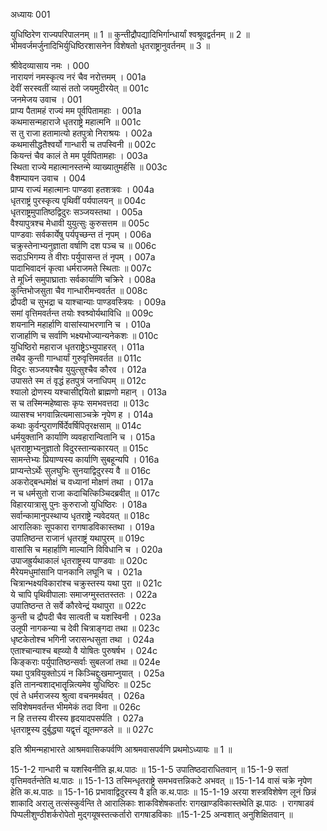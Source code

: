 अध्यायः 001

युधिष्ठिरेण राज्यपरिपालनम् ॥ 1 ॥ कुन्तीद्रौपद्यादिभिर्गान्धार्यां श्वश्रूवद्वर्तनम् ॥ 2 ॥ भीमवर्जमर्जुनादिभिर्युधिष्ठिरशासनेन विशेषतो धृतराष्ट्रानुवर्तनम् ॥ 3 ॥

श्रीवेदव्यासाय नमः ।	000  
नारायणं नमस्कृत्य नरं चैव नरोत्तमम् ।	001a  
देवीं सरस्वतीं व्यासं ततो जयमुदीरयेत् ॥	001c  
जनमेजय उवाच ।	001  
प्राप्य पैतामहं राज्यं मम पूर्वपितामहाः ।	001a  
कथमासन्महाराजे धृतराष्ट्रे महात्मनि ॥	001c  
स तु राजा हतामात्यो हतपुत्रो निराश्रयः ।	002a  
कथमासीद्धतैश्वर्यो गान्धारी च तपस्विनी ॥	002c  
कियन्तं चैव कालं ते मम पूर्वपितामहाः ।	003a  
स्थिता राज्ये महात्मानस्तन्मे व्याख्यातुमर्हसि ॥	003c  
वैशम्पायन उवाच ।	004  
प्राप्य राज्यं महात्मानः पाण्डवा हतशत्रवः ।	004a  
धृतराष्ट्रं पुरस्कृत्य पृथिवीं पर्यपालयन् ॥	004c  
धृतराष्ट्रमुपातिष्ठद्विदुरः सञ्जयस्तथा ।	005a  
वैश्यापुत्रश्च मेधावी युयुत्सुः कुरुसत्तम ॥	005c  
पाण्डवाः सर्वकार्येषु पर्यपृच्छन्त तं नृपम् ।	006a  
चक्रुस्तेनाभ्यनुज्ञाता वर्षाणि दश पञ्च च ॥	006c  
सदाऽभिगम्य ते वीराः पर्युपासन्त तं नृपम् ।	007a  
पादाभिवादनं कृत्वा धर्मराजमते स्थिताः ॥	007c  
ते मूर्ध्नि समुपाघ्राताः सर्वकार्याणि चक्रिरे ।	008a  
कुन्तिभोजसुता चैव गान्धारीमन्ववर्तत ॥	008c  
द्रौपदी च सुभद्रा च याश्चान्याः पाण्डवस्त्रियः ।	009a  
समां वृत्तिमवर्तन्त तयोः श्वश्र्वोर्यथाविधि ॥	009c  
शयनानि महार्हाणि वासांस्याभरणानि च ।	010a  
राजार्हाणि च सर्वाणि भक्ष्यभोज्यान्यनेकशः ॥	010c  
युधिष्ठिरो महाराज धृतराष्ट्रेऽभ्युपाहरत् ।	011a  
तथैव कुन्ती गान्धार्यां गुरुवृत्तिमवर्तत ॥	011c  
विदुरः सञ्जयश्चैव युयुत्सुश्चैव कौरव ।	012a  
उपासते स्म तं वृद्धं हतपुत्रं जनाधिपम् ॥	012c  
श्यालो द्रोणस्य यश्चासीद्दयितो ब्राह्मणो महान् ।	013a  
स च तस्मिन्महेष्वासः कृपः समभवत्तदा ॥	013c  
व्यासश्च भगवान्नित्यमासाञ्चक्रे नृपेण ह ।	014a  
कथाः कुर्वन्पुराणर्षिर्देवर्षिपितृरक्षसाम् ॥	014c  
धर्मयुक्तानि कार्याणि व्यवहारान्वितानि च ।	015a  
धृतराष्ट्राभ्यनुज्ञातो विदुरस्तान्यकारयत् ॥	015c  
सामन्तेभ्यः प्रियाण्यस्य कार्याणि सुबहून्यपि ।	016a  
प्राप्यन्तेऽर्थेः सुलघुभिः सुनयाद्विदुरस्य वै ॥	016c  
अकरोद्बन्धमोक्षं च वध्यानां मोक्षणं तथा ।	017a  
न च धर्मसुतो राजा कदाचित्किञ्चिदब्रवीत् ॥	017c  
विहारयात्रासु पुनः कुरुराजो युधिष्ठिरः ।	018a  
सर्वान्कामानुपस्थाप्य धृतराष्ट्रे न्यवेदयत् ॥	018c  
आरालिकाः सूपकारा रागषाडविकास्तथा ।	019a  
उपातिष्ठन्त राजानं धृतराष्ट्रं यथापुरम् ॥	019c  
वासांसि च महार्हाणि माल्यानि विविधानि च ।	020a  
उपाजह्रुर्यथाकालं धृतराष्ट्रस्य पाण्डवाः ॥	020c  
मैरेयमधुमांसानि पानकानि लघूनि च ।	021a  
चित्रान्भक्ष्यविकारांश्च चक्रुस्तस्य यथा पुरा ॥	021c  
ये चापि पृथिवीपालाः समाजग्मुस्ततस्ततः ।	022a  
उपातिष्ठन्त ते सर्वे कौरवेन्द्रं यथापुरा ॥	022c  
कुन्ती च द्रौपदी चैव सात्वती च यशस्विनी ।	023a  
उलूपी नागकन्या च देवी चित्राङ्गदा तथा ॥	023c  
धृष्टकेतोश्च भगिनी जरासन्धसुता तथा ।	024a  
एताश्चान्याश्च बह्व्यो वै योषितः पुरुषर्षभ ।	024c  
किङ्कराः पर्युपातिष्ठन्सर्वाः सुबलजां तथा ॥	024e  
यथा पुत्रवियुक्तोऽयं न किञ्चिद्दुःखमाप्नुयात् ।	025a  
इति तानन्वशाद्भातॄन्नित्यमेव युधिष्ठिरः ॥	025c  
एवं ते धर्मराजस्य श्रुत्वा वचनमर्थवत् ।	026a  
सविशेषमवर्तन्त भीममेकं तदा विना ॥	026c  
न हि तत्तस्य वीरस्य हृदयादपसर्पति ।	027a  
धृतराष्ट्रस्य दुर्बुद्ध्या यद्वृत्तं द्यूतमण्डले ॥ ॥	027c  

इति श्रीमन्महाभारते आश्रमवासिकपर्वणि आश्रमवासपर्वणि प्रथमोऽध्यायः ॥ 1 ॥

15-1-2 गान्धारी च यशस्विनीति झ.थ.पाठः ॥ 15-1-5 उपातिष्ठदाराधितवान् ॥ 15-1-9 सतां वृत्तिमवर्तन्तेति थ.पाठः ॥ 15-1-13 तस्मिन्धृतराष्ट्रे समभवत्तन्निकटे अभवत् ॥ 15-1-14 वासं चक्रे नृपेण हेति क.थ.पाठः ॥ 15-1-16 प्रभावाद्विदुरस्य वै इति क.थ.पाठः ॥ 15-1-19 अरया शस्त्रविशेषेण लूनं छिन्नं शाकादि अरालु तत्संस्कुर्वन्ति ते आरालिकाः शाकविशेषकर्तारः रागखाण्डविकास्तथेति झ.पाठः । रागषाडवं पिप्पलीशुण्ठीशर्करोपेतो मुद्गयूषस्तत्कर्तारो रागषाडविकाः ॥15-1-25 अन्वशात् अनुशिक्षितवान् ॥
